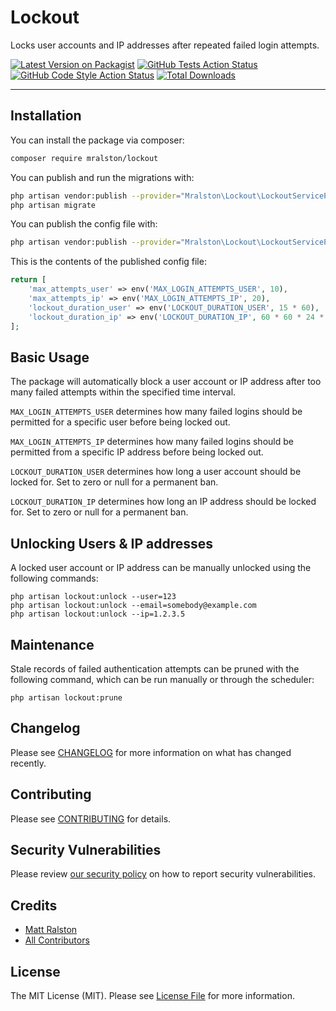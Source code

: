 # Lockout

Locks user accounts and IP addresses after repeated failed login attempts.

[![Latest Version on Packagist](https://img.shields.io/packagist/v/mralston/lockout.svg?style=flat-square)](https://packagist.org/packages/mralston/lockout)
[![GitHub Tests Action Status](https://img.shields.io/github/workflow/status/mralston/lockout/run-tests?label=tests)](https://github.com/mralston/lockout/actions?query=workflow%3Arun-tests+branch%3Amain)
[![GitHub Code Style Action Status](https://img.shields.io/github/workflow/status/mralston/lockout/Check%20&%20fix%20styling?label=code%20style)](https://github.com/mralston/lockout/actions?query=workflow%3A"Check+%26+fix+styling"+branch%3Amain)
[![Total Downloads](https://img.shields.io/packagist/dt/mralston/lockout.svg?style=flat-square)](https://packagist.org/packages/mralston/lockout)

---
## Installation

You can install the package via composer:

```bash
composer require mralston/lockout
```

You can publish and run the migrations with:

```bash
php artisan vendor:publish --provider="Mralston\Lockout\LockoutServiceProvider" --tag="lockout-migrations"
php artisan migrate
```

You can publish the config file with:
```bash
php artisan vendor:publish --provider="Mralston\Lockout\LockoutServiceProvider" --tag="lockout-config"
```

This is the contents of the published config file:

```php
return [
    'max_attempts_user' => env('MAX_LOGIN_ATTEMPTS_USER', 10),
    'max_attempts_ip' => env('MAX_LOGIN_ATTEMPTS_IP', 20),
    'lockout_duration_user' => env('LOCKOUT_DURATION_USER', 15 * 60),
    'lockout_duration_ip' => env('LOCKOUT_DURATION_IP', 60 * 60 * 24 * 7),
];
```

## Basic Usage

The package will automatically block a user account or IP address after too many failed attempts within the specified time interval.

`MAX_LOGIN_ATTEMPTS_USER` determines how many failed logins should be permitted for a specific user before being locked out.

`MAX_LOGIN_ATTEMPTS_IP` determines how many failed logins should be permitted from a specific IP address before being locked out.

`LOCKOUT_DURATION_USER` determines how long a user account should be locked for. Set to zero or null for a permanent ban.

`LOCKOUT_DURATION_IP` determines how long an IP address should be locked for. Set to zero or null for a permanent ban.

## Unlocking Users & IP addresses

A locked user account or IP address can be manually unlocked using the following commands:

```shell
php artisan lockout:unlock --user=123
php artisan lockout:unlock --email=somebody@example.com
php artisan lockout:unlock --ip=1.2.3.5
```

## Maintenance

Stale records of failed authentication attempts can be pruned with the following command, which can be run manually or through the scheduler:

```shell
php artisan lockout:prune
```

## Changelog

Please see [CHANGELOG](CHANGELOG.md) for more information on what has changed recently.

## Contributing

Please see [CONTRIBUTING](.github/CONTRIBUTING.md) for details.

## Security Vulnerabilities

Please review [our security policy](../../security/policy) on how to report security vulnerabilities.

## Credits

- [Matt Ralston](https://github.com/mralston)
- [All Contributors](../../contributors)

## License

The MIT License (MIT). Please see [License File](LICENSE.md) for more information.
